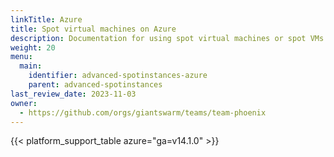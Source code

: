 ```yaml
---
linkTitle: Azure
title: Spot virtual machines on Azure
description: Documentation for using spot virtual machines or spot VMs with Kubernetes clusters on Microsoft Azure.
weight: 20
menu:
  main:
    identifier: advanced-spotinstances-azure
    parent: advanced-spotinstances
last_review_date: 2023-11-03
owner:
  - https://github.com/orgs/giantswarm/teams/team-phoenix
---
```


{{< platform_support_table azure="ga=v14.1.0" >}}
